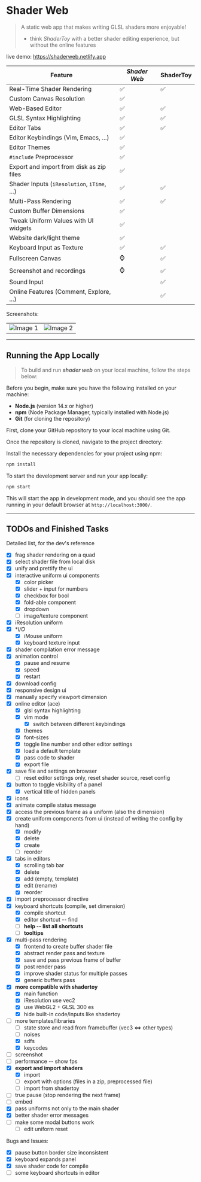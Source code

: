 # Shader Web

> A static web app that makes writing GLSL shaders more enjoyable!
> - think _ShaderToy_ with a better shader editing experience, but without the online features

live demo: https://shaderweb.netlify.app

| Feature                                     | ***Shader Web*** | ShaderToy |
|---------------------------------------------|------------------|-----------|
| Real-Time Shader Rendering                  | ✅                | ✅         |
| Custom Canvas Resolution                    | ✅                |           |
| Web-Based Editor                            | ✅                | ✅         |
| GLSL Syntax Highlighting                    | ✅                | ✅         |
| Editor Tabs                                 | ✅                | ✅         |
| Editor Keybindings (Vim, Emacs, ...)        | ✅                |           |
| Editor Themes                               | ✅                |           |
| `#include` Preprocessor                     | ✅                |           |
| Export and import from disk as zip files    | ✅                |           |
| Shader Inputs (`iResolution`, `iTime`, ...) | ✅                | ✅         |
| Multi-Pass Rendering                        | ✅                | ✅         |
| Custom Buffer Dimensions                    | ✅                |           |
| Tweak Uniform Values with UI widgets        | ✅                |           |
| Website dark/light theme                    | ✅                |           |
| Keyboard Input as Texture                   | ✅                | ✅         |
| Fullscreen Canvas                           | ⌚                | ✅         |
| Screenshot and recordings                   | ⌚                | ✅         |
| Sound Input                                 |                  | ✅         |
| Online Features (Comment, Explore, ...)     |                  | ✅         |

Screenshots:

<table>
  <tr>
    <td>
      <img src="https://github.com/user-attachments/assets/9b666858-a178-402d-8108-a05c952b496b" alt="Image 1" />
    </td>
    <td>
      <img src="https://github.com/user-attachments/assets/9c4f10b5-bd0d-4163-8873-aaf0986fbc30" alt="Image 2" />
    </td>
  </tr>
</table>



---

## Running the App Locally

> To build and run **_shader web_** on your local machine, follow the steps below:

Before you begin, make sure you have the following installed on your machine:

- **Node.js** (version 14.x or higher)
- **npm** (Node Package Manager, typically installed with Node.js)
- **Git** (for cloning the repository)

First, clone your GitHub repository to your local machine using Git.

Once the repository is cloned, navigate to the project directory:

Install the necessary dependencies for your project using npm:

```bash
npm install
```

To start the development server and run your app locally:

```bash
npm start
```

This will start the app in development mode, and you should see the app running in your default browser at `http://localhost:3000/`.

---

## TODOs and Finished Tasks

Detailed list, for the dev's reference

- [x] frag shader rendering on a quad
- [x] select shader file from local disk
- [x] unify and prettify the ui
- [x] interactive uniform ui components
    - [x] color picker
    - [x] slider + input for numbers
    - [x] checkbox for bool
    - [x] fold-able component
    - [x] dropdown
    - [ ] image/texture component
- [x] iResolution uniform
- [x] **I/O*
    - [x] iMouse uniform
    - [x] keyboard texture input
- [x] shader compilation error message
- [x] animation control
    - [x] pause and resume
    - [x] speed
    - [x] restart
- [x] download config
- [x] responsive design ui
- [x] manually specify viewport dimension
- [x] online editor (ace)
    - [x] glsl syntax highlighting
    - [x] vim mode
        - [x] switch between different keybindings
    - [x] themes
    - [x] font-sizes
    - [x] toggle line number and other editor settings
    - [x] load a default template
    - [x] pass code to shader
    - [x] export file
- [x] save file and settings on browser
    - [ ] reset editor settings only, reset shader source, reset config
- [x] button to toggle visibility of a panel
    - [x] vertical title of hidden panels
- [x] icons
- [x] animate compile status message
- [x] access the previous frame as a uniform (also the dimension)
- [x] create uniform components from ui (instead of writing the config by hand)
    - [x] modify
    - [x] delete
    - [x] create
    - [ ] reorder
- [x] tabs in editors
    - [x] scrolling tab bar
    - [x] delete
    - [x] add (empty, template)
    - [x] edit (rename)
    - [x] reorder
- [x] import preprocessor directive
- [x] keyboard shortcuts (compile, set dimension)
    - [x] compile shortcut
    - [x] editor shortcut -- find
    - [ ] **help -- list all shortcuts**
    - [ ] **tooltips**
- [x] multi-pass rendering
    - [x] frontend to create buffer shader file
    - [x] abstract render pass and texture
    - [x] save and pass previous frame of buffer
    - [x] post render pass
    - [x] improve shader status for multiple passes
    - [x] generic buffers pass
- [x] **more compatible with shadertoy**
    - [x] main function
    - [x] iResolution use vec2
    - [x] use WebGL2 + GLSL 300 es
    - [x] hide built-in code/inputs like shadertoy
- [ ] more templates/libraries
    - [ ] state store and read from framebuffer (vec3 <=> other types)
    - [ ] noises
    - [x] sdfs
    - [x] keycodes
- [ ] screenshot
- [ ] performance -- show fps
- [x] **export and import shaders**
    - [x] import
    - [ ] export with options (files in a zip, preprocessed file)
    - [ ] import from shadertoy
- [ ] true pause (stop rendering the next frame)
- [ ] embed
- [x] pass uniforms not only to the main shader
- [x] better shader error messages
- [ ] make some modal buttons work
  - [ ] edit uniform reset

Bugs and Issues:

- [x] pause button border size inconsistent
- [x] keyboard expands panel
- [x] save shader code for compile
- [ ] some keyboard shortcuts in editor
